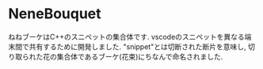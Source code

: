 # NeneBouquet
ねねブーケはC++のスニペットの集合体です. vscodeのスニペットを異なる端末間で共有するために開発しました. "snippet"とは切断された断片を意味し, 切り取られた花の集合体であるブーケ(花束)にちなんで命名されました.
